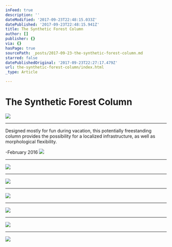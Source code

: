 ```yaml
---
inFeed: true
description: ''
dateModified: '2017-09-23T22:48:15.033Z'
datePublished: '2017-09-23T22:48:15.941Z'
title: The Synthetic Forest Column
author: []
publisher: {}
via: {}
hasPage: true
sourcePath: _posts/2017-09-23-the-synthetic-forest-column.md
starred: false
datePublishedOriginal: '2017-09-23T22:27:17.479Z'
url: the-synthetic-forest-column/index.html
_type: Article

---
```

# The Synthetic Forest Column
![](https://s3-us-west-2.amazonaws.com/the-grid-img/p/1365e7a93b1f08cf308a7f3892ae9ed793fec9a2.jpg)

---

Designed mostly for fun during vacation, this potentially freestanding column provides the possibility for a localized infrastructure, as well as morphological flexibility.

-February 2016
![](https://the-grid-user-content.s3-us-west-2.amazonaws.com/c96badeb-fd92-4321-b2cd-fe0a7826f4fb.jpg)

---

![](https://the-grid-user-content.s3-us-west-2.amazonaws.com/814cbcb3-0a16-4dec-a4cb-1b11976f9561.jpg)

---

![](https://the-grid-user-content.s3-us-west-2.amazonaws.com/16ae6b22-2a65-4c80-894d-c1b82f099626.jpg)

---

![](https://s3-us-west-2.amazonaws.com/the-grid-img/p/998c8d04aa74df3777acc5a59b6759834466243d.jpg)

---

![](https://s3-us-west-2.amazonaws.com/the-grid-img/p/da6fcaa16998c39366bdb4d2392cdbbea4fc6e7a.jpg)

---

![](https://s3-us-west-2.amazonaws.com/the-grid-img/p/541d633534d2e59d7053233a93f59029f3f7b790.jpg)

---

![](https://the-grid-user-content.s3-us-west-2.amazonaws.com/91f533a0-2f67-4b4d-abfd-fc4c57104287.jpg)